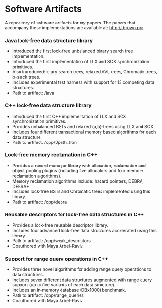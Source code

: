 # Software Artifacts #

A repository of software artifacts for my papers.
The papers that accompany these implementations are available at: http://tbrown.pro

### Java lock-free data structure library ###

* Introduced the first lock-free unbalanced binary search tree implementation.
* Introduced the first implementation of LLX and SCX synchronization primitives.
* Also introduced: k-ary search trees, relaxed AVL trees, Chromatic trees, b-slack trees.
* Includes experimental test harness with support for 13 competing data structures.
* Path to artifact: /java

### C++ lock-free data structure library ###

* Introduced the first C++ implementation of LLX and SCX synchronization primitives.
* Provides unbalanced BSTs and relaxed (a,b)-trees using LLX and SCX.
* Includes four different transactional memory based algorithms for each data structure.
* Path to artifact: /cpp/3path_htm

### Lock-free memory reclamation in C++ ###

* Provides a record manager library with allocation, reclamation and object pooling plugins (including five allocators and four memory reclamation algorithms).
* Memory reclamation algorithms include: hazard pointers, DEBRA, DEBRA+
* Includes lock-free BSTs and Chromatic trees implemented using this library.
* Path to artifact: /cpp/debra

### Reusable descriptors for lock-free data structures in C++ ###

* Provides a lock-free reusable descriptor library.
* Includes four advanced lock-free data structures accelerated using this library.
* Path to artifact: /cpp/weak_descriptors
* Coauthored with Maya Arbel-Raviv.

### Support for range query operations in C++ ###

* Provides three novel algorithms for adding range query operations to data structures.
* Includes seven different data structures augmented with range query support (up to five variants of each data structure).
* Includes an in-memory database (DBx1000) benchmark.
* Path to artifact: /cpp/range_queries
* Coauthored with Maya Arbel-Raviv.